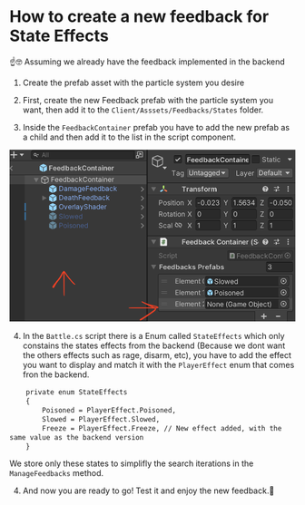 # How to create a new feedback for State Effects
☝️🤓 Assuming we already have the feedback implemented in the backend


1. Create the prefab asset with the particle system you desire
    
2. First, create the new Feedback prefab with the particle system you want, then add it to the `Client/Asssets/Feedbacks/States` folder.

3. Inside the `FeedbackContainer` prefab you have to add the new prefab as a child and then add it to the list in the script component.

![](./images/feedbacks_step2.png)

4. In the `Battle.cs` script there is a Enum called `StateEffects` which only constains the states effects from the backend (Because we dont want the others effects such as rage, disarm, etc), you have to add the effect you want to display and match it with the `PlayerEffect` enum that comes fron the backend.
``` 
    private enum StateEffects
    {
        Poisoned = PlayerEffect.Poisoned,
        Slowed = PlayerEffect.Slowed,
        Freeze = PlayerEffect.Freeze, // New effect added, with the same value as the backend version
    }
```
 We store only these states to simplifly the search iterations in the `ManageFeedbacks` method.

4. And now you are ready to go! Test it and enjoy the new feedback.🤩
